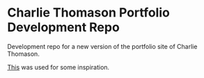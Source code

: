 # Charlie Thomason Portfolio Development Repo

Development repo for a new version of the portfolio site of Charlie Thomason.

[This](https://www.smashingmagazine.com/2017/02/a-detailed-introduction-to-webpack/) was used for some inspiration.